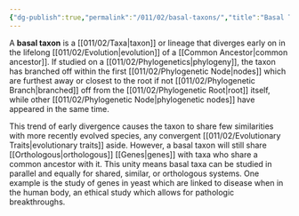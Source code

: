 ```yaml
---
{"dg-publish":true,"permalink":"/011/02/basal-taxons/","title":"Basal Taxons","tags":["BIOL422"],"noteIcon":"1","created":"2024-09-26T13:45:04.068-07:00","updated":"2024-09-26T15:03:32.137-07:00"}
---
```


A **basal taxon** is a [[011/02/Taxa\|taxon]] or lineage that diverges early on in the lifelong [[011/02/Evolution\|evolution]] of a [[Common Ancestor\|common ancestor]]. If studied on a [[011/02/Phylogenetics\|phylogeny]], the taxon has branched off within the first [[011/02/Phylogenetic Node\|nodes]] which are furthest away or closest to the root if not [[011/02/Phylogenetic Branch\|branched]] off from the [[011/02/Phylogenetic Root\|root]] itself, while other [[011/02/Phylogenetic Node\|phylogenetic nodes]] have appeared in the same time.

This trend of early divergence causes the taxon to share few similarities with more recently evolved species, any convergent [[011/02/Evolutionary Traits\|evolutionary traits]] aside. However, a basal taxon will still share [[Orthologous\|orthologous]] [[Genes\|genes]] with taxa who share a common ancestor with it. This unity means basal taxa can be studied in parallel and equally for shared, similar, or orthologous systems. One example is the study of genes in yeast which are linked to disease when in the human body, an ethical study which allows for pathologic breakthroughs.